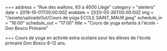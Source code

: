 +++
address = "Rue des wallons, 63 à 4000 Liège"
category = "ateliers"
date = 2019-10-01T00:00:00Z
enddate = 2020-05-26T00:00:00Z
img = "/assets/uploadsOut/Cours de yoga ECOLE SAINT_MAUR.jpeg"
schedule_in = "16:00"
schedule_out = "17:00"
title = "Cours de yoga enfants à l'école - Don Bosco Primaire"

+++
Cours de yoga en activité extra scolaire pour les élèves de l'école primaire Don Bosco 8-12 ans.